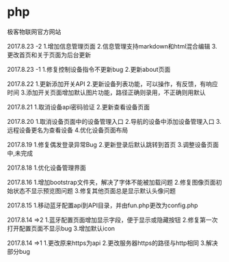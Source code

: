 # php
极客物联网官方网站

2017.8.23 -2
1.增加信息管理页面
2.信息管理支持markdown和html混合编辑
3.更改首页和关于页面为后台更新

2017.8.23 -1
1.修复控制设备指令不更新bug
2.更新about页面

2017.8.22
1.更新添加开关API
2.更新设备列表功能，可以操作，有反馈，有响应时间
3.添加开关页面增加默认图片功能，路径正确则录用，不正确则用默认

2017.8.21
1.取消设备api密码验证
2.更新查看设备页面

2017.8.20
1.取消设备页面中的设备管理入口
2.导航的设备中添加设备管理入口
3.远程设备更名为查看设备
4.优化设备页面布局

2017.8.19
1.修复偶发登录异常Bug
2.更新登录后默认跳转到首页
3.调整设备页面中,未完成

2017.8.18
1.优化设备管理界面

2017.8.16
1.增加bootstrap文件夹，解决了字体不能被加载问题
2.修复图像页面初始状态不显示预览图问题
3.修复其他页面总是显示默认头像问题

2017.8.15
1.移动蓝牙配置api到API目录，并由fun.php更改为config.php

2017.8.14 =>2
1.蓝牙配置页面增加显示字段，便于显示或隐藏按钮
2.修复第一次打开配置页面不显示bug
3.增加默认icon

2017.8.14 =>1
1.更改原来https为api
2.更改服务器https的路径与http相同
3.解决部分bug
